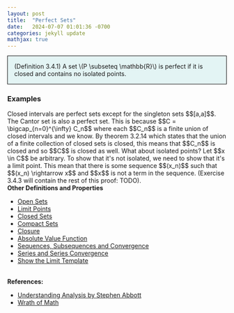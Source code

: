 ```yaml
---
layout: post
title:  "Perfect Sets"
date:   2024-07-07 01:01:36 -0700
categories: jekyll update
mathjax: true
---
```

<div style="background-color: #E3F4F4; padding: 15px 15px 15px 15px; border:1px solid black;">
  (Definition 3.4.1) A set \(P \subseteq \mathbb{R}\) is perfect if it is closed and contains no isolated points. 
</div>
<!------------------------------------------------------------------------------------>
<h3>Examples</h3>
Closed intervals are perfect sets except for the singleton sets $$[a,a]$$.
<br>
The Cantor set is also a perfect set. This is because $$C = \bigcap_{n=0}^{\infty} C_n$$ where each $$C_n$$ is a finite union of closed intervals and we know. By theorem 3.2.14 which states that the union of a finite collection of closed sets is closed, this means that $$C_n$$ is closed and so $$C$$ is closed as well. What about isolated points? Let $$x \in C$$ be arbitrary. To show that it's not isolated, we need to show that it's a limit point. This mean that there is some sequence $$(x_n)$$ such that $$(x_n) \rightarrow x$$ and $$x$$ is not a term in the sequence. (Exercise 3.4.3 will contain the rest of this proof: TODO).
<br>
<!------------------------------------------------------------------------------------>
<b>Other Definitions and Properties</b>
<ul>
<li><a href="https://strncat.github.io/jekyll/update/2024/06/22/analysis-sets-open.html">Open Sets</a></li>
<li><a href="https://strncat.github.io/jekyll/update/2024/06/24/analysis-sets-limit-points.html">Limit Points</a></li>
<li><a href="https://strncat.github.io/jekyll/update/2024/06/25/analysis-sets-closed.html">Closed Sets</a></li>
<li><a href="https://strncat.github.io/jekyll/update/2024/07/01/analysis-sets-compact.html">Compact Sets</a></li>
<li><a href="https://strncat.github.io/jekyll/update/2024/06/28/analysis-sets-closure.html">Closure</a></li>
<li><a href="https://strncat.github.io/jekyll/update/2024/05/26/analysis-absolute-value-properties.html">Absolute Value Function</a></li>
<li><a href="https://strncat.github.io/jekyll/update/2024/05/21/analysis-seq-definitions.html">Sequences, Subsequences and Convergence</a></li>
<li><a href="https://strncat.github.io/jekyll/update/2024/06/10/analysis-series-definitions.html">Series and Series Convergence</a></li>
<li><a href="https://strncat.github.io/jekyll/update/2024/05/12/analysis-seq-limit-template.html">Show the Limit Template</a></li>
</ul>
<br>
<!------------------------------------------------------------------------------------>
<b>References:</b>
<ul>
<li><a href="https://www.amazon.com/Understanding-Analysis-Undergraduate-Texts-Mathematics/dp/1493927116">Understanding Analysis by Stephen Abbott</a></li>
<li><a href="https://www.youtube.com/watch?v=5N9wNNc0HH4">Wrath of Math</a></li>
</ul>
